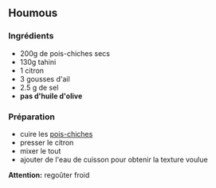 ## Houmous

### Ingrédients

- 200g de pois-chiches secs
- 130g tahini
- 1 citron
- 3 gousses d'ail
- 2.5 g de sel
- **pas d'huile d'olive**

### Préparation

- cuire les [pois-chiches](/temps_de_cuisson#pois-chiches)
- presser le citron
- mixer le tout
- ajouter de l'eau de cuisson pour obtenir la texture voulue


**Attention:** regoûter froid
